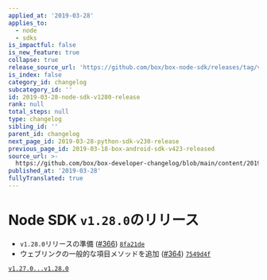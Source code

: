 ```yaml
---
applied_at: '2019-03-28'
applies_to:
  - node
  - sdks
is_impactful: false
is_new_feature: true
collapse: true
release_source_url: 'https://github.com/box/box-node-sdk/releases/tag/v1.28.0'
is_index: false
category_id: changelog
subcategory_id: ''
id: 2019-03-28-node-sdk-v1280-release
rank: null
total_steps: null
type: changelog
sibling_id: ''
parent_id: changelog
next_page_id: 2019-03-28-python-sdk-v230-release
previous_page_id: 2019-03-18-box-android-sdk-v423-released
source_url: >-
  https://github.com/box/box-developer-changelog/blob/main/content/2019/03-28-node-sdk-v1280-release.md
published_at: '2019-03-28'
fullyTranslated: true
---
```

# Node SDK `v1.28.0`のリリース

* `v1.28.0`リリースの準備 ([#366](https://github.com/box/box-node-sdk/pull/366)) [`8fa21de`](https://github.com/box/box-node-sdk/commit/8fa21de)
* ウェブリンクの一般的な項目メソッドを追加 ([#364](https://github.com/box/box-node-sdk/pull/364)) [`7549d4f`](https://github.com/box/box-node-sdk/commit/7549d4f)

[`v1.27.0...v1.28.0`](https://github.com/box/box-node-sdk/compare/`v1.27.0...v1.28.0`)
